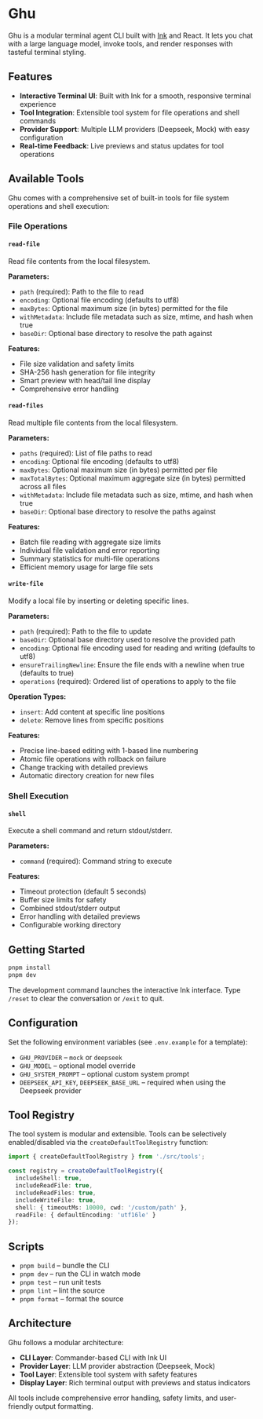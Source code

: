 # Ghu

Ghu is a modular terminal agent CLI built with [Ink](https://github.com/vadimdemedes/ink) and React. It lets you chat with a large language model, invoke tools, and render responses with tasteful terminal styling.

## Features

- **Interactive Terminal UI**: Built with Ink for a smooth, responsive terminal experience
- **Tool Integration**: Extensible tool system for file operations and shell commands
- **Provider Support**: Multiple LLM providers (Deepseek, Mock) with easy configuration
- **Real-time Feedback**: Live previews and status updates for tool operations

## Available Tools

Ghu comes with a comprehensive set of built-in tools for file system operations and shell execution:

### File Operations

#### `read-file`
Read file contents from the local filesystem.

**Parameters:**
- `path` (required): Path to the file to read
- `encoding`: Optional file encoding (defaults to utf8)
- `maxBytes`: Optional maximum size (in bytes) permitted for the file
- `withMetadata`: Include file metadata such as size, mtime, and hash when true
- `baseDir`: Optional base directory to resolve the path against

**Features:**
- File size validation and safety limits
- SHA-256 hash generation for file integrity
- Smart preview with head/tail line display
- Comprehensive error handling

#### `read-files`
Read multiple file contents from the local filesystem.

**Parameters:**
- `paths` (required): List of file paths to read
- `encoding`: Optional file encoding (defaults to utf8)
- `maxBytes`: Optional maximum size (in bytes) permitted per file
- `maxTotalBytes`: Optional maximum aggregate size (in bytes) permitted across all files
- `withMetadata`: Include file metadata such as size, mtime, and hash when true
- `baseDir`: Optional base directory to resolve the paths against

**Features:**
- Batch file reading with aggregate size limits
- Individual file validation and error reporting
- Summary statistics for multi-file operations
- Efficient memory usage for large file sets

#### `write-file`
Modify a local file by inserting or deleting specific lines.

**Parameters:**
- `path` (required): Path to the file to update
- `baseDir`: Optional base directory used to resolve the provided path
- `encoding`: Optional file encoding used for reading and writing (defaults to utf8)
- `ensureTrailingNewline`: Ensure the file ends with a newline when true (defaults to true)
- `operations` (required): Ordered list of operations to apply to the file

**Operation Types:**
- `insert`: Add content at specific line positions
- `delete`: Remove lines from specific positions

**Features:**
- Precise line-based editing with 1-based line numbering
- Atomic file operations with rollback on failure
- Change tracking with detailed previews
- Automatic directory creation for new files

### Shell Execution

#### `shell`
Execute a shell command and return stdout/stderr.

**Parameters:**
- `command` (required): Command string to execute

**Features:**
- Timeout protection (default 5 seconds)
- Buffer size limits for safety
- Combined stdout/stderr output
- Error handling with detailed previews
- Configurable working directory

## Getting Started

```bash
pnpm install
pnpm dev
```

The development command launches the interactive Ink interface. Type `/reset` to clear the conversation or `/exit` to quit.

## Configuration

Set the following environment variables (see `.env.example` for a template):

- `GHU_PROVIDER` – `mock` or `deepseek`
- `GHU_MODEL` – optional model override
- `GHU_SYSTEM_PROMPT` – optional custom system prompt
- `DEEPSEEK_API_KEY`, `DEEPSEEK_BASE_URL` – required when using the Deepseek provider

## Tool Registry

The tool system is modular and extensible. Tools can be selectively enabled/disabled via the `createDefaultToolRegistry` function:

```typescript
import { createDefaultToolRegistry } from './src/tools';

const registry = createDefaultToolRegistry({
  includeShell: true,
  includeReadFile: true,
  includeReadFiles: true,
  includeWriteFile: true,
  shell: { timeoutMs: 10000, cwd: '/custom/path' },
  readFile: { defaultEncoding: 'utf16le' }
});
```

## Scripts

- `pnpm build` – bundle the CLI
- `pnpm dev` – run the CLI in watch mode
- `pnpm test` – run unit tests
- `pnpm lint` – lint the source
- `pnpm format` – format the source

## Architecture

Ghu follows a modular architecture:

- **CLI Layer**: Commander-based CLI with Ink UI
- **Provider Layer**: LLM provider abstraction (Deepseek, Mock)
- **Tool Layer**: Extensible tool system with safety features
- **Display Layer**: Rich terminal output with previews and status indicators

All tools include comprehensive error handling, safety limits, and user-friendly output formatting.
